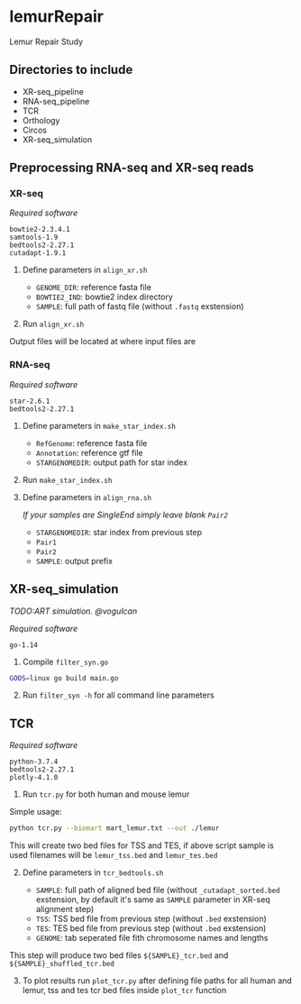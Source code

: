 # lemurRepair
Lemur Repair Study


## Directories to include

* XR-seq_pipeline
* RNA-seq_pipeline
* TCR
* Orthology
* Circos
* XR-seq_simulation


## Preprocessing RNA-seq and XR-seq reads

### XR-seq

*Required software*

    bowtie2-2.3.4.1
    samtools-1.9
    bedtools2-2.27.1
    cutadapt-1.9.1

1. Define parameters in `align_xr.sh`

    - `GENOME_DIR`: reference fasta file
    - `BOWTIE2_IND`: bowtie2 index directory
    - `SAMPLE`: full path of fastq file (without `.fastq` exstension)

2. Run `align_xr.sh`

Output files will be located at where input files are

### RNA-seq

*Required software*

    star-2.6.1
    bedtools2-2.27.1

1. Define parameters in `make_star_index.sh`

    - `RefGenome`: reference fasta file
    - `Annotation`: reference gtf file
    - `STARGENOMEDIR`: output path for star index

2. Run `make_star_index.sh`

3. Define parameters in `align_rna.sh`

    *If your samples are SingleEnd simply leave blank `Pair2`*

    - `STARGENOMEDIR`: star index from previous step
    - `Pair1`
    - `Pair2`
    - `SAMPLE`: output prefix

## XR-seq_simulation

*TODO:ART simulation. @vogulcan*

*Required software*

    go-1.14

1. Compile `filter_syn.go`

```bash
GOOS=linux go build main.go
```

2. Run `filter_syn -h` for all command line parameters

## TCR

*Required software*

    python-3.7.4
    bedtools2-2.27.1
    plotly-4.1.0

1. Run `tcr.py` for both human and mouse lemur

Simple usage:
```bash
python tcr.py --biomart mart_lemur.txt --out ./lemur
```

This will create two bed files for TSS and TES, if above script sample is used filenames will be `lemur_tss.bed` and `lemur_tes.bed`

2. Define parameters in `tcr_bedtools.sh`

    - `SAMPLE`: full path of aligned bed file (without `_cutadapt_sorted.bed` exstension, by default it's same as `SAMPLE` parameter in XR-seq alignment step)
    - `TSS`: TSS bed file from previous step (without `.bed` exstension)
    - `TES`: TES bed file from previous step (without `.bed` exstension)
    - `GENOME`: tab seperated file fith chromosome names and lengths

This step will produce two bed files `${SAMPLE}_tcr.bed` and `${SAMPLE}_shuffled_tcr.bed`

3. To plot results run `plot_tcr.py` after defining file paths for all human and lemur, tss and tes tcr bed files inside `plot_tcr` function